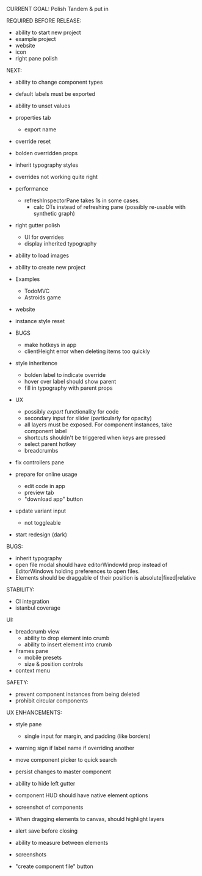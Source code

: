 CURRENT GOAL: Polish Tandem & put in 

REQUIRED BEFORE RELEASE:

- ability to start new project
- example project
- website
- icon
- right pane polish


NEXT:

- ability to change component types
- default labels must be exported
- ability to unset values
- properties tab
  - export name
- override reset
- bolden overridden props
- inherit typography styles
- overrides not working quite right

- performance
  - refreshInspectorPane takes 1s in some cases.
    - calc OTs instead of refreshing pane (possibly re-usable with synthetic graph)

- right gutter polish 
  - UI for overrides
  - display inherited typography

- ability to load images
- ability to create new project

- Examples
  - TodoMVC
  - Astroids game

- website

* instance style reset

* BUGS
  - make hotkeys in app
  - clientHeight error when deleting items too quickly

- style inheritence

  - bolden label to indicate override
  - hover over label should show parent
  - fill in typography with parent props

- UX

  - possibly _export_ functionality for code
  - secondary input for slider (particularly for opacity)
  - all layers must be exposed. For component instances, take component label
  - shortcuts shouldn't be triggered when keys are pressed
  - select parent hotkey
  - breadcrumbs

- fix controllers pane

- prepare for online usage

  - edit code in app
  - preview tab
  - "download app" button

- update variant input
  - not toggleable

* start redesign (dark)

BUGS:

- inherit typography
- open file modal should have editorWindowId prop instead of EditorWindows holding preferences to open files.
- Elements should be draggable of their position is absolute|fixed|relative

STABILITY:

- CI integration
- istanbul coverage

UI:

- breadcrumb view
  - ability to drop element into crumb
  - ability to insert element into crumb
- Frames pane
  - mobile presets
  - size & position controls
- context menu

SAFETY:

- prevent component instances from being deleted
- prohibit circular components

UX ENHANCEMENTS:

- style pane

  - single input for margin, and padding (like borders)

- warning sign if label name if overriding another
- move component picker to quick search
- persist changes to master component
- ability to hide left gutter
- component HUD should have native element options
- screenshot of components
- When dragging elements to canvas, should highlight layers
- alert save before closing
- ability to measure between elements
- screenshots
- "create component file" button
